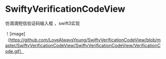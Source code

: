# SwiftyVerificationCodeView
仿滴滴短信验证码输入框 ，swift3实现

！[image]（https://github.com/LoveAlwaysYoung/SwiftyVerificationCodeView/blob/master/SwiftyVerificationCodeView/SwiftyVerificationCodeView/VerificationCode.gif）
